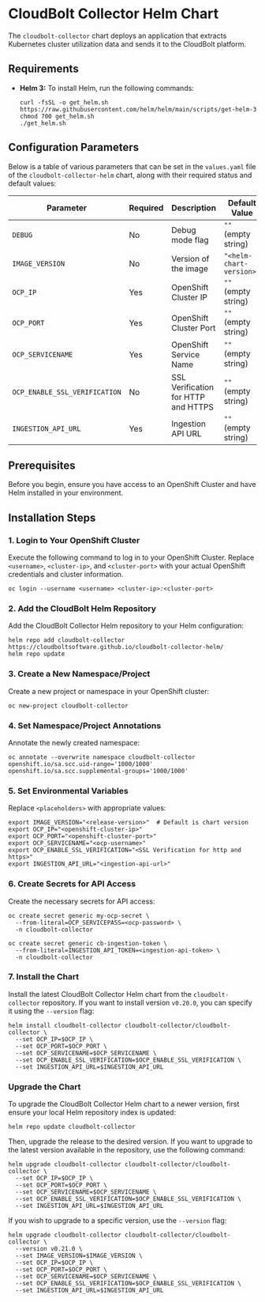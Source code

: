 # CloudBolt Collector Helm Chart

The `cloudbolt-collector` chart deploys an application that extracts Kubernetes cluster utilization data 
and sends it to the CloudBolt platform.

## Requirements

- **Helm 3:** To install Helm, run the following commands:
  ```console
  curl -fsSL -o get_helm.sh https://raw.githubusercontent.com/helm/helm/main/scripts/get-helm-3
  chmod 700 get_helm.sh
  ./get_helm.sh
  ```

## Configuration Parameters

Below is a table of various parameters that can be set in the `values.yaml` file of the `cloudbolt-collector-helm` chart, along with their required status and default values:

| Parameter                          | Required   | Description                          | Default Value       |
|------------------------------------|------------|--------------------------------------|---------------------|
| `DEBUG`                            | No         | Debug mode flag                      | `""` (empty string) |
| `IMAGE_VERSION`                    | No         | Version of the image                 | `"<helm-chart-version>"`|
| `OCP_IP`                           | Yes        | OpenShift Cluster IP                 | `""` (empty string) |
| `OCP_PORT`                         | Yes        | OpenShift Cluster Port               | `""` (empty string) |
| `OCP_SERVICENAME`                  | Yes        | OpenShift Service Name               | `""` (empty string) |
| `OCP_ENABLE_SSL_VERIFICATION`      | No         | SSL Verification for HTTP and HTTPS  | `""` (empty string) |
| `INGESTION_API_URL`                | Yes        | Ingestion API URL                    | `""` (empty string) |

## Prerequisites

Before you begin, ensure you have access to an OpenShift Cluster and have Helm installed in your environment.

## Installation Steps

### 1. Login to Your OpenShift Cluster

Execute the following command to log in to your OpenShift Cluster. Replace `<username>`, `<cluster-ip>`, and `<cluster-port>` with your actual OpenShift credentials and cluster information.

```console
oc login --username <username> <cluster-ip>:<cluster-port>
```

### 2. Add the CloudBolt Helm Repository

Add the CloudBolt Collector Helm repository to your Helm configuration:

```console
helm repo add cloudbolt-collector https://cloudboltsoftware.github.io/cloudbolt-collector-helm/
helm repo update
```

### 3. Create a New Namespace/Project

Create a new project or namespace in your OpenShift cluster:

```console
oc new-project cloudbolt-collector
```

### 4. Set Namespace/Project Annotations

Annotate the newly created namespace:

```console
oc annotate --overwrite namespace cloudbolt-collector openshift.io/sa.scc.uid-range='1000/1000' openshift.io/sa.scc.supplemental-groups='1000/1000'
```

### 5. Set Environmental Variables

Replace `<placeholders>` with appropriate values:

```console
export IMAGE_VERSION="<release-version>"  # Default is chart version
export OCP_IP="<openshift-cluster-ip>"
export OCP_PORT="<openshift-cluster-port>"
export OCP_SERVICENAME="<ocp-username>"
export OCP_ENABLE_SSL_VERIFICATION="<SSL Verification for http and https>"
export INGESTION_API_URL="<ingestion-api-url>"
```

### 6. Create Secrets for API Access

Create the necessary secrets for API access:

```console
oc create secret generic my-ocp-secret \
  --from-literal=OCP_SERVICEPASS=<ocp-password> \
  -n cloudbolt-collector

oc create secret generic cb-ingestion-token \
  --from-literal=INGESTION_API_TOKEN=<ingestion-api-token> \
  -n cloudbolt-collector
```
### 7. Install the Chart

Install the latest CloudBolt Collector Helm chart from the `cloudbolt-collector` repository. 
If you want to install version `v0.20.0`, you can specify it using the `--version` flag:

```console
helm install cloudbolt-collector cloudbolt-collector/cloudbolt-collector \
  --set OCP_IP=$OCP_IP \
  --set OCP_PORT=$OCP_PORT \
  --set OCP_SERVICENAME=$OCP_SERVICENAME \
  --set OCP_ENABLE_SSL_VERIFICATION=$OCP_ENABLE_SSL_VERIFICATION \
  --set INGESTION_API_URL=$INGESTION_API_URL
```

### Upgrade the Chart

To upgrade the CloudBolt Collector Helm chart to a newer version, first ensure your local Helm repository index is updated:

```console
helm repo update cloudbolt-collector
```

Then, upgrade the release to the desired version. If you want to upgrade to the latest version available in the repository, use the following command:

```console
helm upgrade cloudbolt-collector cloudbolt-collector/cloudbolt-collector \
  --set OCP_IP=$OCP_IP \
  --set OCP_PORT=$OCP_PORT \
  --set OCP_SERVICENAME=$OCP_SERVICENAME \
  --set OCP_ENABLE_SSL_VERIFICATION=$OCP_ENABLE_SSL_VERIFICATION \
  --set INGESTION_API_URL=$INGESTION_API_URL
```

If you wish to upgrade to a specific version, use the `--version` flag:

```console
helm upgrade cloudbolt-collector cloudbolt-collector/cloudbolt-collector \
  --version v0.21.0 \
  --set IMAGE_VERSION=$IMAGE_VERSION \
  --set OCP_IP=$OCP_IP \
  --set OCP_PORT=$OCP_PORT \
  --set OCP_SERVICENAME=$OCP_SERVICENAME \
  --set OCP_ENABLE_SSL_VERIFICATION=$OCP_ENABLE_SSL_VERIFICATION \
  --set INGESTION_API_URL=$INGESTION_API_URL
```
